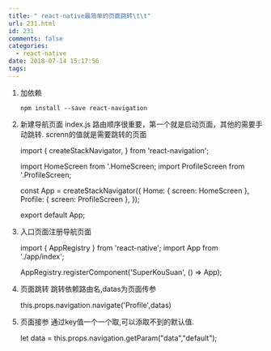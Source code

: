 ```yaml
---
title: " react-native最简单的页面跳转\t\t"
url: 231.html
id: 231
comments: false
categories:
  - react-native
date: 2018-07-14 15:17:56
tags:
---
```


1.  加依赖
    
        npm install --save react-navigation
        
    
2.  新建导航页面 index.js 路由顺序很重要，第一个就是启动页面，其他的需要手动跳转. screnn的值就是需要跳转的页面
    

    import {
      createStackNavigator,
    } from 'react-navigation';
    
    import HomeScreen from '.HomeScreen;
    import ProfileScreen from '.ProfileScreen;
    
    const App = createStackNavigator({
      Home: { screen: HomeScreen },
      Profile: { screen: ProfileScreen },
    });
    
    export default App;
    

3.  入口页面注册导航页面

    import { AppRegistry } from 'react-native';
    import App from './app/index';
    
    AppRegistry.registerComponent('SuperKouSuan', () => App);
    
    

4.  页面跳转 跳转依赖路由名,datas为页面传参

    this.props.navigation.navigate('Profile',datas)
    

5.  页面接参 通过key值一个一个取,可以添取不到的默认值.

    let data = this.props.navigation.getParam("data","default");